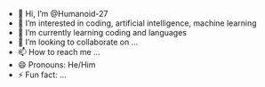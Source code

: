 - 👋 Hi, I’m @Humanoid-27
- 👀 I’m interested in coding, artificial intelligence, machine learning
- 🌱 I’m currently learning coding and languages
- 💞️ I’m looking to collaborate on ...
- 📫 How to reach me ...
- 😄 Pronouns: He/Him
- ⚡ Fun fact: ...

<!---
Humanoid-27/Humanoid-27 is a ✨ special ✨ repository because its `README.md` (this file) appears on your GitHub profile.
You can click the Preview link to take a look at your changes.
--->
